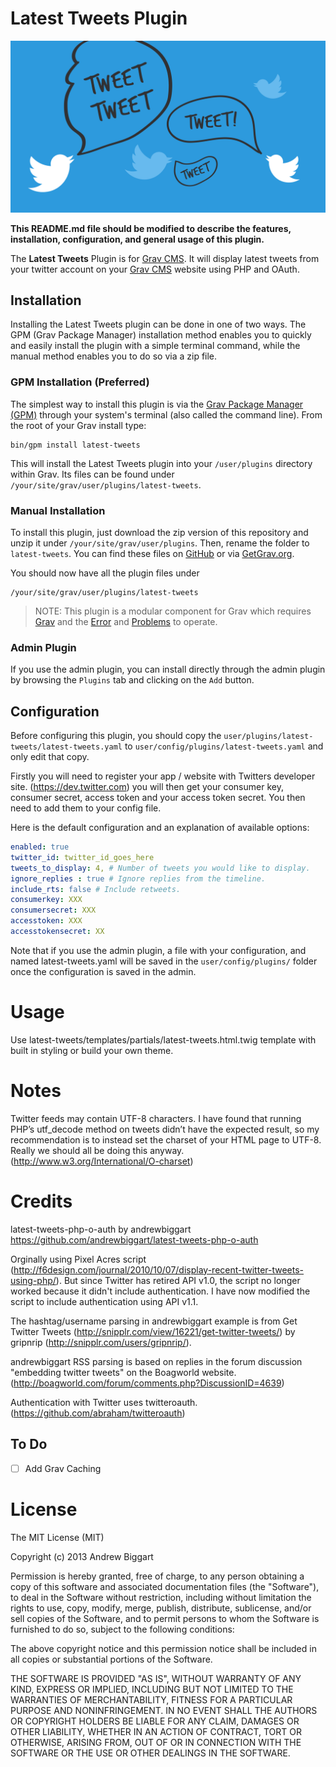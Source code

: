 # Latest Tweets Plugin

![Latest Tweets](readme.jpg)

**This README.md file should be modified to describe the features, installation, configuration, and general usage of this plugin.**

The **Latest Tweets** Plugin is for [Grav CMS](http://github.com/getgrav/grav). It will display latest tweets from your twitter account on your [Grav CMS](http://github.com/getgrav/grav) website using PHP and OAuth.

## Installation

Installing the Latest Tweets plugin can be done in one of two ways. The GPM (Grav Package Manager) installation method enables you to quickly and easily install the plugin with a simple terminal command, while the manual method enables you to do so via a zip file.

### GPM Installation (Preferred)

The simplest way to install this plugin is via the [Grav Package Manager (GPM)](http://learn.getgrav.org/advanced/grav-gpm) through your system's terminal (also called the command line).  From the root of your Grav install type:

    bin/gpm install latest-tweets

This will install the Latest Tweets plugin into your `/user/plugins` directory within Grav. Its files can be found under `/your/site/grav/user/plugins/latest-tweets`.

### Manual Installation

To install this plugin, just download the zip version of this repository and unzip it under `/your/site/grav/user/plugins`. Then, rename the folder to `latest-tweets`. You can find these files on [GitHub](https://github.com/hexplor/grav-plugin-latest-tweets) or via [GetGrav.org](http://getgrav.org/downloads/plugins#extras).

You should now have all the plugin files under

    /your/site/grav/user/plugins/latest-tweets
	
> NOTE: This plugin is a modular component for Grav which requires [Grav](http://github.com/getgrav/grav) and the [Error](https://github.com/getgrav/grav-plugin-error) and [Problems](https://github.com/getgrav/grav-plugin-problems) to operate.

### Admin Plugin

If you use the admin plugin, you can install directly through the admin plugin by browsing the `Plugins` tab and clicking on the `Add` button.

## Configuration
Before configuring this plugin, you should copy the `user/plugins/latest-tweets/latest-tweets.yaml` to `user/config/plugins/latest-tweets.yaml` and only edit that copy.

Firstly you will need to register your app / website with Twitters developer site. (https://dev.twitter.com) you will then get your consumer key, consumer secret, access token and your access token secret. You then need to add them to your config file.

Here is the default configuration and an explanation of available options:

```yaml
enabled: true
twitter_id: twitter_id_goes_here
tweets_to_display: 4, # Number of tweets you would like to display.
ignore_replies : true # Ignore replies from the timeline. 
include_rts: false # Include retweets. 
consumerkey: XXX
consumersecret: XXX
accesstoken: XXX
accesstokensecret: XX
```

Note that if you use the admin plugin, a file with your configuration, and named latest-tweets.yaml will be saved in the `user/config/plugins/` folder once the configuration is saved in the admin.

Usage
========================
Use latest-tweets/templates/partials/latest-tweets.html.twig template with built in styling or build your own theme. 

Notes
========================

Twitter feeds may contain UTF-8 characters. I have found that running PHP’s utf_decode method on tweets didn’t have the expected result, so my recommendation is to instead set the charset of your HTML page to UTF-8. Really we should all be doing this anyway. (http://www.w3.org/International/O-charset)


Credits
========================

latest-tweets-php-o-auth by andrewbiggart
https://github.com/andrewbiggart/latest-tweets-php-o-auth

Orginally using Pixel Acres script (http://f6design.com/journal/2010/10/07/display-recent-twitter-tweets-using-php/). But since Twitter has retired API v1.0, the script no longer worked because it didn't include authentication. I have now modified the script to include authentication using API v1.1.

The hashtag/username parsing in andrewbiggart example is from Get Twitter Tweets (http://snipplr.com/view/16221/get-twitter-tweets/) by gripnrip (http://snipplr.com/users/gripnrip/).

andrewbiggart RSS parsing is based on replies in the forum discussion "embedding twitter tweets" on the Boagworld website. (http://boagworld.com/forum/comments.php?DiscussionID=4639)

Authentication with Twitter uses twitteroauth. (https://github.com/abraham/twitteroauth)

## To Do

- [ ] Add Grav Caching

License
========================

The MIT License (MIT)

Copyright (c) 2013 Andrew Biggart

Permission is hereby granted, free of charge, to any person obtaining a copy
of this software and associated documentation files (the "Software"), to deal
in the Software without restriction, including without limitation the rights
to use, copy, modify, merge, publish, distribute, sublicense, and/or sell
copies of the Software, and to permit persons to whom the Software is
furnished to do so, subject to the following conditions:

The above copyright notice and this permission notice shall be included in
all copies or substantial portions of the Software.

THE SOFTWARE IS PROVIDED "AS IS", WITHOUT WARRANTY OF ANY KIND, EXPRESS OR
IMPLIED, INCLUDING BUT NOT LIMITED TO THE WARRANTIES OF MERCHANTABILITY,
FITNESS FOR A PARTICULAR PURPOSE AND NONINFRINGEMENT. IN NO EVENT SHALL THE
AUTHORS OR COPYRIGHT HOLDERS BE LIABLE FOR ANY CLAIM, DAMAGES OR OTHER
LIABILITY, WHETHER IN AN ACTION OF CONTRACT, TORT OR OTHERWISE, ARISING FROM,
OUT OF OR IN CONNECTION WITH THE SOFTWARE OR THE USE OR OTHER DEALINGS IN
THE SOFTWARE.

